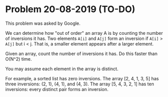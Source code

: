 # Problem 20-08-2019 (TO-DO)

This problem was asked by Google.

We can determine how "out of order" an array A is by counting the number of inversions it has. Two elements ```A[i]``` and ```A[j]``` form an inversion if ```A[i]``` > ```A[j]``` but i < j. That is, a smaller element appears after a larger element.

Given an array, count the number of inversions it has. Do this faster than O(N^2) time.

You may assume each element in the array is distinct.

For example, a sorted list has zero inversions. The array [2, 4, 1, 3, 5] has three inversions: (2, 1), (4, 1), and (4, 3). The array [5, 4, 3, 2, 1] has ten inversions: every distinct pair forms an inversion.
